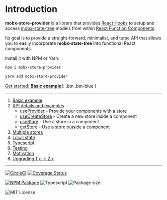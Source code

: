 # Introduction

**mobx-store-provider** is a library that provides [React Hooks](https://reactjs.org/docs/hooks-intro.html) to setup and access [mobx-state-tree](http://mobx-state-tree.js.org/) models from within [React Function Components](https://www.robinwieruch.de/react-function-component).

Its goal is to provide a straight-forward, minimalist, and terse API that allows you to easily incorporate **mobx-state-tree** into functional React components.

Install it with NPM or Yarn:

```bash
npm i mobx-store-provider
```

```bash
yarn add mobx-store-provider
```

[Get started: **Basic example**](http://mobx-store-provider.overfoc.us/basic-example){: .btn .btn-blue }

---

1. [Basic example](http://mobx-store-provider.overfoc.us/basic-example)
1. [API details and examples](http://mobx-store-provider.overfoc.us/api-details-and-examples)
   - [useProvider](http://mobx-store-provider.overfoc.us/api/useProvider) - Provide your components with a store
   - [useCreateStore](http://mobx-store-provider.overfoc.us/api/useCreateStore) - Create a new store inside a component
   - [useStore](http://mobx-store-provider.overfoc.us/api/useStore) - Use a store in a component
   - [getStore](http://mobx-store-provider.overfoc.us/api/useStore) - Use a store outside a component
1. [Multiple stores](http://mobx-store-provider.overfoc.us/multiple-stores)
1. [Local state](http://mobx-store-provider.overfoc.us/local-state)
1. [Typescript](http://mobx-store-provider.overfoc.us/typescript)
1. [Testing](http://mobx-store-provider.overfoc.us/testing)
1. [Motivation](http://mobx-store-provider.overfoc.us/motivation)
1. [Upgrading 1.x -> 2.x](http://mobx-store-provider.overfoc.us/upgrade)

---

[![CircleCI](https://circleci.com/gh/jonbnewman/mobx-store-provider.svg?style=svg)](https://circleci.com/gh/jonbnewman/mobx-store-provider)
[![Coverage Status](https://coveralls.io/repos/github/jonbnewman/mobx-store-provider/badge.svg?branch=master&r=2)](https://coveralls.io/github/jonbnewman/mobx-store-provider?branch=master)

[![NPM Package](https://img.shields.io/npm/v/mobx-store-provider.svg?logo=npm&r=1)](https://www.npmjs.com/package/mobx-store-provider)
![Typescript](https://img.shields.io/npm/types/mobx-store-provider.svg?logo=typescript)
![Package size](https://img.shields.io/bundlephobia/minzip/mobx-store-provider)

![MIT License](https://img.shields.io/npm/l/mobx-store-provider.svg)
